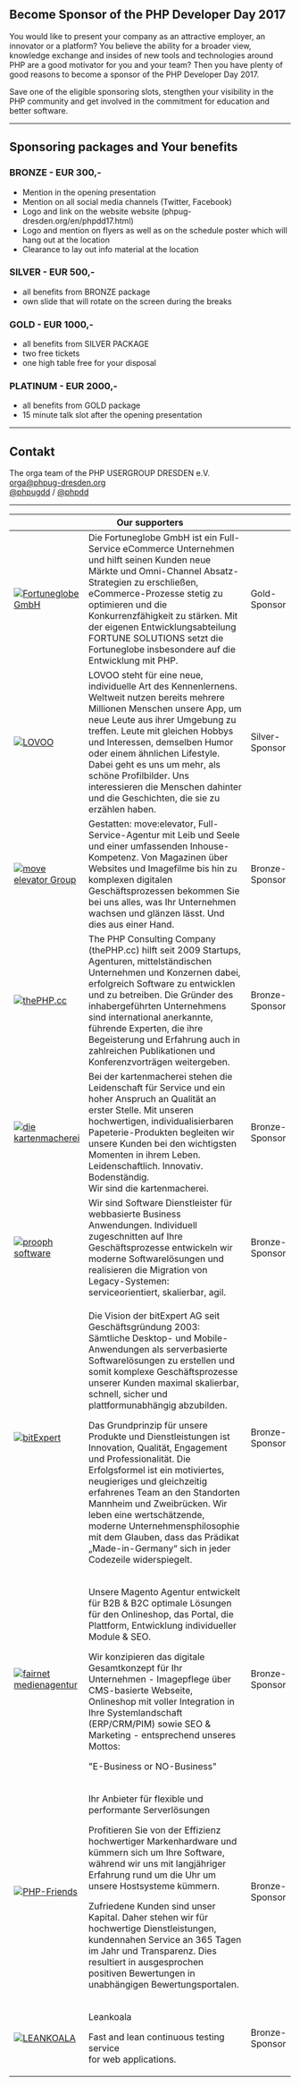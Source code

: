 
## Become Sponsor of the PHP Developer Day 2017

You would like to present your company as an attractive employer, an innovator or a platform?
You believe the ability for a broader view, knowledge exchange and insides of new tools and technologies around PHP are a good motivator for you and your team?
Then you have plenty of good reasons to become a sponsor of the PHP Developer Day 2017.

Save one of the eligible sponsoring slots, stengthen your visibility in the PHP community and get involved in the commitment for education and better software.

<hr class="blockspace">

## Sponsoring packages and Your benefits

### BRONZE - EUR 300,-

* Mention in the opening presentation
* Mention on all social media channels (Twitter, Facebook)
* Logo and link on the website website (phpug-dresden.org/en/phpdd17.html)
* Logo and mention on flyers as well as on the schedule poster which will hang out at the location
* Clearance to lay out info material at the location

### SILVER - EUR 500,-

* all benefits from BRONZE package
* own slide that will rotate on the screen during the breaks

### GOLD - EUR 1000,-

* all benefits from SILVER PACKAGE
* two free tickets
* one high table free for your disposal

### PLATINUM - EUR 2000,-

* all benefits from GOLD package
* 15 minute talk slot after the opening presentation 

<hr class="blockspace">

## Contakt

The orga team of the PHP USERGROUP DRESDEN e.V.<br>
<i class="fa fa-envelope-o"></i> <a href="mailto:orga@phpug-dresden.org?subject=Become sponsor of the PHP Developer Day 2017">orga@phpug-dresden.org</a><br>
<i class="fa fa-twitter"></i> <a href="https://twitter.com/phpugdd">@phpugdd</a> / <a href="https://twitter.com/phpdd">@phpdd</a> 


<hr class="blockspace">

<table class="table blockspace">
	<colgroup>
		<col width="25%"/>
		<col width="60%"/>
		<col width="15%"/>
	</colgroup>
	<thead>
		<tr><th colspan="3">Our supporters</th></tr>
	</thead>
	<tbody>
		<tr>
			<td>
				<a href="http://www.fortuneglobe.com" target="_blank" title="Fortuneglobe GmbH">
					<img src="@baseUrl@/images/sponsors/fortuneglobe.jpg" alt="Fortuneglobe GmbH" class="img-responsive">
				</a>
			</td>
			<td class="text-muted">
				Die Fortuneglobe GmbH ist ein Full-Service eCommerce Unternehmen und hilft seinen Kunden neue Märkte
				und Omni-Channel Absatz-Strategien zu erschließen, eCommerce-Prozesse stetig zu optimieren und die Konkurrenzfähigkeit zu stärken.
				Mit der eigenen Entwicklungsabteilung FORTUNE SOLUTIONS setzt die Fortuneglobe insbesondere auf die Entwicklung mit PHP.
			</td>
			<td>
				Gold-Sponsor
			</td>
		</tr>
		<tr>
			<td>
				<a href="https://www.lovoo.com" target="_blank" title="LOVOO">
					<img src="@baseUrl@/images/sponsors/lovoo.jpg" alt="LOVOO" class="img-responsive">
				</a>
			</td>
			<td class="text-muted">
				LOVOO steht für eine neue, individuelle Art des Kennenlernens. Weltweit nutzen bereits mehrere Millionen Menschen unsere App, 
				um neue Leute aus ihrer Umgebung zu treffen. Leute mit gleichen Hobbys und Interessen, demselben Humor oder einem ähnlichen Lifestyle. 
				Dabei geht es uns um mehr, als schöne Profilbilder. Uns interessieren die Menschen dahinter und die Geschichten, die sie zu erzählen haben.
			</td>
			<td>
				Silver-Sponsor
			</td>
		</tr>
		<tr>
			<td>
				<a href="https://www.move-elevator.de" target="_blank" title="move:elevator">
					<img src="@baseUrl@/images/sponsors/moveelevator.jpg" alt="move elevator Group" class="img-responsive">
				</a>
			</td>
			<td class="text-muted">
				Gestatten: move:elevator, Full-Service-Agentur mit Leib und Seele und einer umfassenden Inhouse-Kompetenz. 
				Von Magazinen über Websites und Imagefilme bis hin zu komplexen digitalen Geschäftsprozessen bekommen Sie bei uns alles, 
				was Ihr Unternehmen wachsen und glänzen lässt. Und dies aus einer Hand.
			</td>
			<td>
				Bronze-Sponsor
			</td>
		</tr>
		<tr>
			<td>
				<a href="https://thephp.cc" target="_blank" title="thePHP.cc">
					<img src="@baseUrl@/images/sponsors/the-php-cc.png" alt="thePHP.cc" class="img-responsive">
				</a>
			</td>
			<td class="text-muted">
				The PHP Consulting Company (thePHP.cc) hilft seit 2009 Startups,
				Agenturen, mittelständischen Unternehmen und Konzernen dabei,
				erfolgreich Software zu entwicklen und zu betreiben. Die Gründer des
				inhabergeführten Unternehmens sind international anerkannte, führende
				Experten, die ihre Begeisterung und Erfahrung auch in zahlreichen
				Publikationen und Konferenzvorträgen weitergeben.
			</td>
			<td>
				Bronze-Sponsor
			</td>
		</tr>
		<tr>
			<td>
				<a href="https://www.kartenmacherei.de" target="_blank" title="die kartenmacherei">
					<img src="@baseUrl@/images/sponsors/kartenmacherei.jpg" alt="die kartenmacherei" class="img-responsive">
				</a>
			</td>
			<td class="text-muted">
				Bei der kartenmacherei stehen die Leidenschaft für Service und ein hoher Anspruch an Qualität an erster Stelle. 
				Mit unseren hochwertigen, individualisierbaren Papeterie-Produkten begleiten wir unsere Kunden bei den wichtigsten Momenten in ihrem Leben.<br>
				Leidenschaftlich. Innovativ. Bodenständig.<br>
				Wir sind die kartenmacherei.
			</td>
			<td>
				Bronze-Sponsor
			</td>
		</tr>
		<tr>
			<td>
				<a href="http://prooph-software.de/" target="_blank" title="prooph software">
					<img src="@baseUrl@/images/sponsors/prooph-software.jpg" alt="prooph software" class="img-responsive">
				</a>
			</td>
			<td class="text-muted">
				Wir sind Software Dienstleister für webbasierte Business Anwendungen. Individuell zugeschnitten auf Ihre Geschäftsprozesse 
				entwickeln wir moderne Softwarelösungen und realisieren die Migration von Legacy-Systemen: serviceorientiert, skalierbar, agil.
			</td>
			<td>
				Bronze-Sponsor
			</td>
		</tr>
		<tr>
			<td>
				<a href="https://www.bitexpert.de/" target="_blank" title="bitExpert">
					<img src="@baseUrl@/images/sponsors/bitExpert.jpg" alt="bitExpert" class="img-responsive">
				</a>
			</td>
			<td class="text-muted">
				<p>
					Die Vision der bitExpert AG seit Geschäftsgründung 2003: Sämtliche
					Desktop- und Mobile-Anwendungen als serverbasierte Softwarelösungen zu
					erstellen und somit komplexe Geschäftsprozesse unserer Kunden maximal
					skalierbar, schnell, sicher und plattformunabhängig abzubilden.
				</p>
				<p>
					Das Grundprinzip für unsere Produkte und Dienstleistungen ist
					Innovation, Qualität, Engagement und Professionalität. Die Erfolgsformel
					ist ein motiviertes, neugieriges und gleichzeitig erfahrenes Team an den
					Standorten Mannheim und Zweibrücken. Wir leben eine wertschätzende,
					moderne Unternehmensphilosophie mit dem Glauben, dass das Prädikat
					„Made-in-Germany“ sich in jeder Codezeile widerspiegelt.
				<p>
			</td>
			<td>
				Bronze-Sponsor
			</td>
		</tr>
		<tr>
            <td>
                <a href="http://www.fairnet-medien.de" target="_blank" title="fairnet medienagentur">
                    <img src="@baseUrl@/images/sponsors/fairnet-medienagentur.jpg" alt="fairnet medienagentur" class="img-responsive">
                </a>
            </td>
            <td class="text-muted">
                <p>
                    Unsere Magento Agentur entwickelt für B2B & B2C optimale Lösungen für den Onlineshop, das Portal, die Plattform, Entwicklung individueller Module & SEO.
                </p>
                <p>
                    Wir konzipieren das digitale Gesamtkonzept für Ihr Unternehmen - Imagepflege über CMS-basierte Webseite, 
                    Onlineshop mit voller Integration in Ihre Systemlandschaft (ERP/CRM/PIM) sowie SEO & Marketing - entsprechend unseres Mottos:
                </p>
                <p>
                    "E-Business or NO-Business"
                </p>
            </td>
            <td>
                Bronze-Sponsor
            </td>
        </tr>
        <tr>
            <td>
                <a href="https://php-friends.de/" target="_blank" title="PHP-Friends">
                    <img src="@baseUrl@/images/sponsors/php-friends.jpg" alt="PHP-Friends" class="img-responsive">
                </a>
            </td>
            <td class="text-muted">
                <p>
                    Ihr Anbieter für flexible und performante Serverlösungen
                </p>
                <p>
                    Profitieren Sie von der Effizienz hochwertiger Markenhardware und kümmern sich um Ihre Software, 
                    während wir uns mit langjähriger Erfahrung rund um die Uhr um unsere Hostsysteme kümmern.
                </p>
                <p>
                    Zufriedene Kunden sind unser Kapital. Daher stehen wir für hochwertige Dienstleistungen, 
                    kundennahen Service an 365 Tagen im Jahr und Transparenz. Dies resultiert in ausgesprochen 
                    positiven Bewertungen in unabhängigen Bewertungsportalen.
                </p>
            </td>
            <td>
                Bronze-Sponsor
            </td>
        </tr>
        <tr>
			<td>
				<a href="https://www.leankoala.com" target="_blank" title="LEANKOALA">
					<img src="@baseUrl@/images/sponsors/leankoala.png" alt="LEANKOALA" class="img-responsive">
				</a>
			</td>
			<td class="text-muted">
				<p>
					Leankoala
				</p>
				<p>
				   Fast and lean continuous testing service<br>
				   for web applications.
				</p>
			</td>
			<td>
				Bronze-Sponsor
			</td>
		</tr>
	</tbody>
</table>
